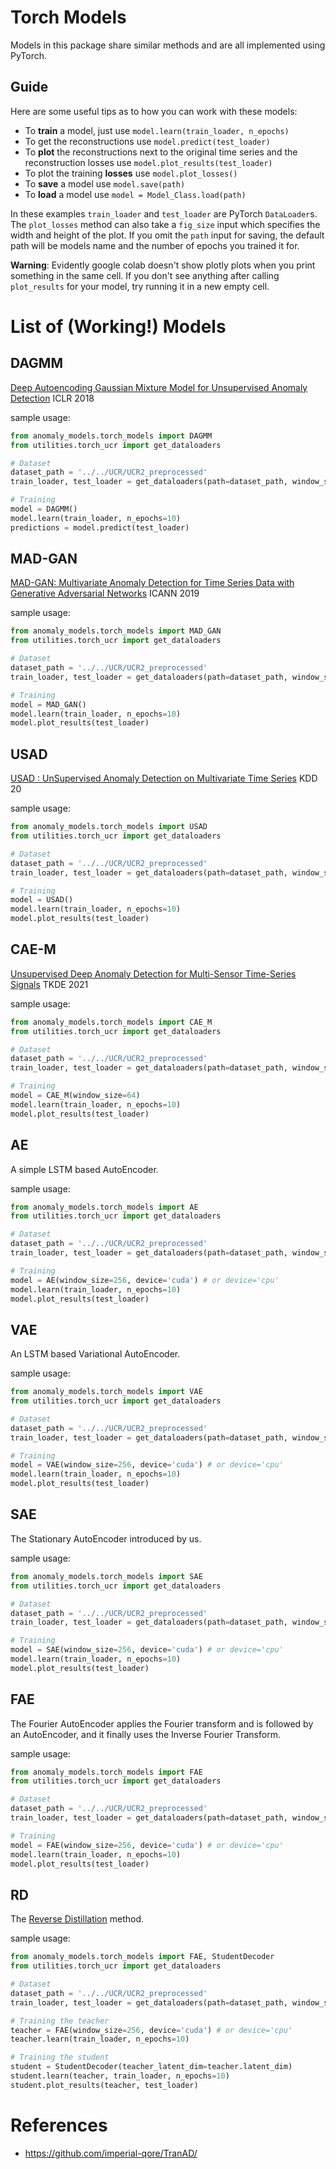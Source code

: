 # Torch Models
Models in this package share similar methods and are all implemented using PyTorch.

## Guide
Here are some useful tips as to how you can work with these models:
- To **train** a model, just use `model.learn(train_loader, n_epochs)`
- To get the reconstructions use `model.predict(test_loader)`
- To **plot** the reconstructions next to the original time series and the reconstruction losses use `model.plot_results(test_loader)`
- To plot the training **losses** use `model.plot_losses()`
- To **save** a model use `model.save(path)`
- To **load** a model use `model = Model_Class.load(path)`

In these examples `train_loader` and `test_loader` are PyTorch `DataLoader`s.
The `plot_losses` method can also take a `fig_size` input which specifies the width and height of the plot.
If you omit the `path` input for saving, the default path will be models name and the number of epochs you trained it for.

**Warning**: Evidently google colab doesn't show plotly plots when you print something in the same cell. 
If you don't see anything after calling `plot_results` for your model, try running it in a new empty cell.

# List of (Working!) Models 

## DAGMM 
[Deep Autoencoding Gaussian Mixture Model for Unsupervised Anomaly Detection](https://bzong.github.io/doc/iclr18-dagmm.pdf)
ICLR 2018

sample usage:

```python
from anomaly_models.torch_models import DAGMM
from utilities.torch_ucr import get_dataloaders

# Dataset
dataset_path = '../../UCR/UCR2_preprocessed'
train_loader, test_loader = get_dataloaders(path=dataset_path, window_size=5, batch_size=64)

# Training 
model = DAGMM()
model.learn(train_loader, n_epochs=10)
predictions = model.predict(test_loader)
```

## MAD-GAN
[MAD-GAN: Multivariate Anomaly Detection for Time Series Data with Generative Adversarial Networks](https://arxiv.org/pdf/1901.04997)
ICANN 2019

sample usage:

```python
from anomaly_models.torch_models import MAD_GAN
from utilities.torch_ucr import get_dataloaders

# Dataset
dataset_path = '../../UCR/UCR2_preprocessed'
train_loader, test_loader = get_dataloaders(path=dataset_path, window_size=5, batch_size=64)

# Training 
model = MAD_GAN()
model.learn(train_loader, n_epochs=10)
model.plot_results(test_loader)
```

## USAD
[USAD : UnSupervised Anomaly Detection on Multivariate Time Series](https://dl.acm.org/doi/pdf/10.1145/3394486.3403392)
KDD 20

sample usage:

```python
from anomaly_models.torch_models import USAD
from utilities.torch_ucr import get_dataloaders

# Dataset
dataset_path = '../../UCR/UCR2_preprocessed'
train_loader, test_loader = get_dataloaders(path=dataset_path, window_size=5, batch_size=64)

# Training  
model = USAD()
model.learn(train_loader, n_epochs=10)
model.plot_results(test_loader)
```

## CAE-M
[Unsupervised Deep Anomaly Detection for Multi-Sensor Time-Series Signals](https://arxiv.org/pdf/2107.12626)
TKDE 2021

sample usage:

```python
from anomaly_models.torch_models import CAE_M
from utilities.torch_ucr import get_dataloaders

# Dataset
dataset_path = '../../UCR/UCR2_preprocessed'
train_loader, test_loader = get_dataloaders(path=dataset_path, window_size=64, batch_size=64)

# Training  
model = CAE_M(window_size=64)
model.learn(train_loader, n_epochs=10)
model.plot_results(test_loader)
```

## AE
A simple LSTM based AutoEncoder.

sample usage:

```python
from anomaly_models.torch_models import AE
from utilities.torch_ucr import get_dataloaders

# Dataset
dataset_path = '../../UCR/UCR2_preprocessed'
train_loader, test_loader = get_dataloaders(path=dataset_path, window_size=256, batch_size=64)

# Training  
model = AE(window_size=256, device='cuda') # or device='cpu'
model.learn(train_loader, n_epochs=10)
model.plot_results(test_loader)
```

## VAE
An LSTM based Variational AutoEncoder.

sample usage:

```python
from anomaly_models.torch_models import VAE
from utilities.torch_ucr import get_dataloaders

# Dataset
dataset_path = '../../UCR/UCR2_preprocessed'
train_loader, test_loader = get_dataloaders(path=dataset_path, window_size=256, batch_size=64)

# Training  
model = VAE(window_size=256, device='cuda') # or device='cpu'
model.learn(train_loader, n_epochs=10)
model.plot_results(test_loader)
```


## SAE
The Stationary AutoEncoder introduced by us.

sample usage:

```python
from anomaly_models.torch_models import SAE
from utilities.torch_ucr import get_dataloaders

# Dataset
dataset_path = '../../UCR/UCR2_preprocessed'
train_loader, test_loader = get_dataloaders(path=dataset_path, window_size=256, batch_size=64)

# Training  
model = SAE(window_size=256, device='cuda') # or device='cpu'
model.learn(train_loader, n_epochs=10)
model.plot_results(test_loader)
```


## FAE
The Fourier AutoEncoder applies the Fourier transform and is followed by an AutoEncoder, and it finally uses the Inverse Fourier Transform.

sample usage:

```python
from anomaly_models.torch_models import FAE
from utilities.torch_ucr import get_dataloaders

# Dataset
dataset_path = '../../UCR/UCR2_preprocessed'
train_loader, test_loader = get_dataloaders(path=dataset_path, window_size=256, batch_size=64)

# Training  
model = FAE(window_size=256, device='cuda') # or device='cpu'
model.learn(train_loader, n_epochs=10)
model.plot_results(test_loader)
```

## RD
The [Reverse Distillation](https://arxiv.org/pdf/2201.10703) method.

sample usage:

```python
from anomaly_models.torch_models import FAE, StudentDecoder
from utilities.torch_ucr import get_dataloaders

# Dataset
dataset_path = '../../UCR/UCR2_preprocessed'
train_loader, test_loader = get_dataloaders(path=dataset_path, window_size=256, batch_size=64)

# Training the teacher
teacher = FAE(window_size=256, device='cuda') # or device='cpu'
teacher.learn(train_loader, n_epochs=10)

# Training the student
student = StudentDecoder(teacher_latent_dim=teacher.latent_dim)
student.learn(teacher, train_loader, n_epochs=10)
student.plot_results(teacher, test_loader)
```


# References
- https://github.com/imperial-qore/TranAD/
